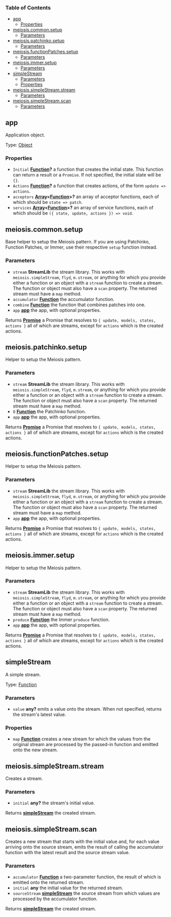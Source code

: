 <!-- Generated by documentation.js. Update this documentation by updating the source code. -->

### Table of Contents

-   [app][1]
    -   [Properties][2]
-   [meiosis.common.setup][3]
    -   [Parameters][4]
-   [meiosis.patchinko.setup][5]
    -   [Parameters][6]
-   [meiosis.functionPatches.setup][7]
    -   [Parameters][8]
-   [meiosis.immer.setup][9]
    -   [Parameters][10]
-   [simpleStream][11]
    -   [Parameters][12]
    -   [Properties][13]
-   [meiosis.simpleStream.stream][14]
    -   [Parameters][15]
-   [meiosis.simpleStream.scan][16]
    -   [Parameters][17]

## app

Application object.

Type: [Object][18]

### Properties

-   `Initial` **[Function][19]?**  a function that creates the initial state.
    This function can return a result or a `Promise`. If not specified, the initial state will
    be `{}`.
-   `Actions` **[Function][19]?** a function that creates actions, of the form
    `update => actions`.
-   `acceptors` **[Array][20]&lt;[Function][19]>?** an array of acceptor functions, each of which
    should be `state => patch`.
-   `services` **[Array][20]&lt;[Function][19]>?** an array of service functions, each of which
    should be `({ state, update, actions }) => void`.

## meiosis.common.setup

Base helper to setup the Meiosis pattern. If you are using Patchinko, Function Patches,
or Immer, use their respective `setup` function instead.

### Parameters

-   `stream` **StreamLib** the stream library. This works with `meiosis.simpleStream`, `flyd`,
    `m.stream`, or anything for which you provide either a function or an object with a `stream`
    function to create a stream. The function or object must also have a `scan` property.
    The returned stream must have a `map` method.
-   `accumulator` **[Function][19]** the accumulator function.
-   `combine` **[Function][19]** the function that combines patches into one.
-   `app` **[app][21]** the app, with optional properties.

Returns **[Promise][22]** a Promise that resolves to `{ update, models, states, actions }`
all of which are streams, except for `actions` which is the created actions.

## meiosis.patchinko.setup

Helper to setup the Meiosis pattern.

### Parameters

-   `stream` **StreamLib** the stream library. This works with `meiosis.simpleStream`, `flyd`,
    `m.stream`, or anything for which you provide either a function or an object with a `stream`
    function to create a stream. The function or object must also have a `scan` property.
    The returned stream must have a `map` method.
-   `O` **[Function][19]** the Patchinko function.
-   `app` **[app][21]** the app, with optional properties.

Returns **[Promise][22]** a Promise that resolves to `{ update, models, states, actions }`
all of which are streams, except for `actions` which is the created actions.

## meiosis.functionPatches.setup

Helper to setup the Meiosis pattern.

### Parameters

-   `stream` **StreamLib** the stream library. This works with `meiosis.simpleStream`, `flyd`,
    `m.stream`, or anything for which you provide either a function or an object with a `stream`
    function to create a stream. The function or object must also have a `scan` property.
    The returned stream must have a `map` method.
-   `app` **[app][21]** the app, with optional properties.

Returns **[Promise][22]** a Promise that resolves to `{ update, models, states, actions }`
all of which are streams, except for `actions` which is the created actions.

## meiosis.immer.setup

Helper to setup the Meiosis pattern.

### Parameters

-   `stream` **StreamLib** the stream library. This works with `meiosis.simpleStream`, `flyd`,
    `m.stream`, or anything for which you provide either a function or an object with a `stream`
    function to create a stream. The function or object must also have a `scan` property.
    The returned stream must have a `map` method.
-   `produce` **[Function][19]** the Immer `produce` function.
-   `app` **[app][21]** the app, with optional properties.

Returns **[Promise][22]** a Promise that resolves to `{ update, models, states, actions }`
all of which are streams, except for `actions` which is the created actions.

## simpleStream

A simple stream.

Type: [Function][19]

### Parameters

-   `value` **any?** emits a value onto the stream. When not specified, returns the
    stream's latest value.

### Properties

-   `map` **[Function][19]** creates a new stream for which the values from the original stream
    are processed by the passed-in function and emitted onto the new stream.

## meiosis.simpleStream.stream

Creates a stream.

### Parameters

-   `initial` **any?** the stream's initial value.

Returns **[simpleStream][23]** the created stream.

## meiosis.simpleStream.scan

Creates a new stream that starts with the initial value and, for each value arriving onto
the source stream, emits the result of calling the accumulator function with the latest
result and the source stream value.

### Parameters

-   `accumulator` **[Function][19]** a two-parameter function, the result of which is emitted
    onto the returned stream.
-   `initial` **any** the initial value for the returned stream.
-   `sourceStream` **[simpleStream][23]** the source stream from which values are processed by the
    accumulator function.

Returns **[simpleStream][23]** the created stream.

[1]: #app

[2]: #properties

[3]: #meiosiscommonsetup

[4]: #parameters

[5]: #meiosispatchinkosetup

[6]: #parameters-1

[7]: #meiosisfunctionpatchessetup

[8]: #parameters-2

[9]: #meiosisimmersetup

[10]: #parameters-3

[11]: #simplestream

[12]: #parameters-4

[13]: #properties-1

[14]: #meiosissimplestreamstream

[15]: #parameters-5

[16]: #meiosissimplestreamscan

[17]: #parameters-6

[18]: https://developer.mozilla.org/docs/Web/JavaScript/Reference/Global_Objects/Object

[19]: https://developer.mozilla.org/docs/Web/JavaScript/Reference/Statements/function

[20]: https://developer.mozilla.org/docs/Web/JavaScript/Reference/Global_Objects/Array

[21]: #app

[22]: https://developer.mozilla.org/docs/Web/JavaScript/Reference/Global_Objects/Promise

[23]: #simplestream
